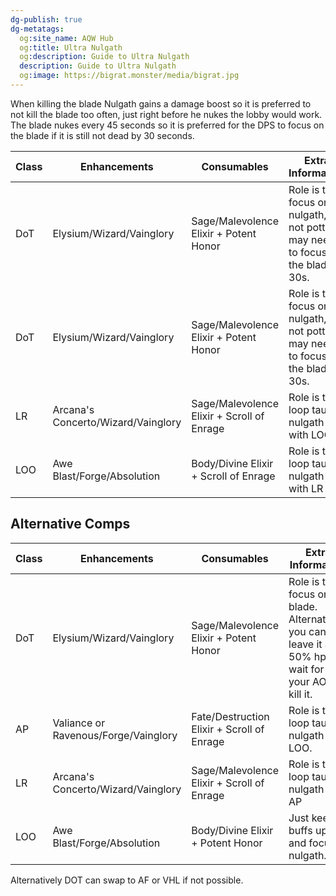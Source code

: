 ```yaml
---
dg-publish: true
dg-metatags:
  og:site_name: AQW Hub
  og:title: Ultra Nulgath
  og:description: Guide to Ultra Nulgath
  description: Guide to Ultra Nulgath
  og:image: https://bigrat.monster/media/bigrat.jpg
---
```

When killing the blade Nulgath gains a damage boost so it is preferred to not kill the blade too often, just right before he nukes the lobby would work. The blade nukes every 45 seconds so it is preferred for the DPS to focus on the blade if it is still not dead by 30 seconds.

| Class | Enhancements                       | Consumables                                | Extra Information                                                                 |
| ----- | ---------------------------------- | ------------------------------------------ | --------------------------------------------------------------------------------- |
| DoT   | Elysium/Wizard/Vainglory           | Sage/Malevolence Elixir + Potent Honor     | Role is to focus on nulgath, if not potted may need to focus on the blade at 30s. |
| DoT   | Elysium/Wizard/Vainglory           | Sage/Malevolence Elixir + Potent Honor     | Role is to focus on nulgath, if not potted may need to focus on the blade at 30s. |
| LR    | Arcana's Concerto/Wizard/Vainglory | Sage/Malevolence Elixir + Scroll of Enrage | Role is to loop taunt nulgath with LOO                                            |
| LOO   | Awe Blast/Forge/Absolution         | Body/Divine Elixir + Scroll of Enrage      | Role is to loop taunt nulgath with LR                                             |

## Alternative Comps

| Class | Enhancements                         | Consumables                                | Extra Information                                                                                     |
| ----- | ------------------------------------ | ------------------------------------------ | ----------------------------------------------------------------------------------------------------- |
| DoT   | Elysium/Wizard/Vainglory             | Sage/Malevolence Elixir + Potent Honor     | Role is to focus on blade. Alternatively you can leave it at 50% hp and wait for your AOE to kill it. |
| AP    | Valiance or Ravenous/Forge/Vainglory | Fate/Destruction Elixir + Scroll of Enrage | Role is to loop taunt nulgath with LOO.                                                               |
| LR    | Arcana's Concerto/Wizard/Vainglory   | Sage/Malevolence Elixir + Scroll of Enrage | Role is to loop taunt nulgath with AP                                                                 |
| LOO   | Awe Blast/Forge/Absolution           | Body/Divine Elixir + Potent Honor          | Just keep buffs up and focus nulgath.                                                                 |

Alternatively DOT can swap to AF or VHL if not possible.